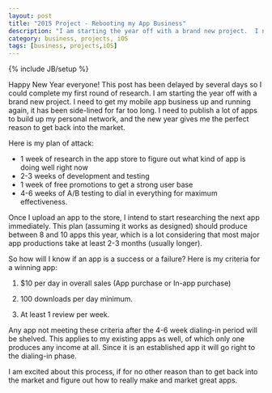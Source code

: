 ```yaml
---
layout: post
title: "2015 Project - Rebooting my App Business"
description: "I am starting the year off with a brand new project.  I need to get my mobile app business up and running again, it has been side-lined for far too long.  I need to publish a lot of apps to build up my personal network, and the new year gives me the perfect reason to get back into the market."
category: business, projects, iOS
tags: [business, projects,iOS]
---
```

{% include JB/setup %}

Happy New Year everyone!  This post has been delayed by several days so I could complete my first round of research.  I am starting the year off with a brand new project.  I need to get my mobile app business up and running again, it has been side-lined for far too long.  I need to publish a lot of apps to build up my personal network, and the new year gives me the perfect reason to get back into the market.

Here is my plan of attack:

* 1 week of research in the app store to figure out what kind of app is doing well right now
* 2-3 weeks of development and testing
* 1 week of free promotions to get a strong user base
* 4-6 weeks of A/B testing to dial in everything for maximum effectiveness.

Once I upload an app to the store, I intend to start researching the next app immediately.  This plan (assuming it works as designed) should produce between 8 and 10 apps this year, which is a lot considering that most major app productions take at least 2-3 months (usually longer).

So how will I know if an app is a success or a failure?  Here is my criteria for a winning app:

1) $10 per day in overall sales (App purchase or In-app purchase)

2) 100 downloads per day minimum.

3) At least 1 review per week.

Any app not meeting these criteria after the 4-6 week dialing-in period will be shelved.  This applies to my existing apps as well, of which only one produces any income at all.  Since it is an established app it will go right to the dialing-in phase.

I am excited about this process, if for no other reason than to get back into the market and figure out how to really make and market great apps.

